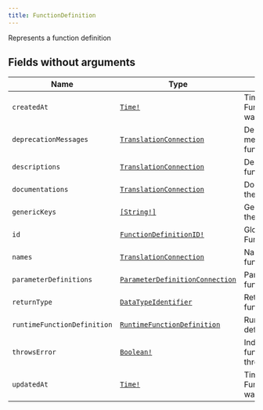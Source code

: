 ```yaml
---
title: FunctionDefinition
---
```


Represents a function definition

## Fields without arguments

| Name | Type | Description |
|------|------|-------------|
| `createdAt` | [`Time!`](../scalar/time.md) | Time when this FunctionDefinition was created |
| `deprecationMessages` | [`TranslationConnection`](../object/translationconnection.md) | Deprecation message of the function |
| `descriptions` | [`TranslationConnection`](../object/translationconnection.md) | Description of the function |
| `documentations` | [`TranslationConnection`](../object/translationconnection.md) | Documentation of the function |
| `genericKeys` | [`[String!]`](../scalar/string.md) | Generic keys of the function |
| `id` | [`FunctionDefinitionID!`](../scalar/functiondefinitionid.md) | Global ID of this FunctionDefinition |
| `names` | [`TranslationConnection`](../object/translationconnection.md) | Name of the function |
| `parameterDefinitions` | [`ParameterDefinitionConnection`](../object/parameterdefinitionconnection.md) | Parameters of the function |
| `returnType` | [`DataTypeIdentifier`](../object/datatypeidentifier.md) | Return type of the function |
| `runtimeFunctionDefinition` | [`RuntimeFunctionDefinition`](../object/runtimefunctiondefinition.md) | Runtime function definition |
| `throwsError` | [`Boolean!`](../scalar/boolean.md) | Indicates if the function can throw an error |
| `updatedAt` | [`Time!`](../scalar/time.md) | Time when this FunctionDefinition was last updated |

